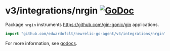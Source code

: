 # v3/integrations/nrgin [![GoDoc](https://godoc.org/github.com/edwardofclt/newrelic-go-agent/v3/integrations/nrgin?status.svg)](https://godoc.org/github.com/edwardofclt/newrelic-go-agent/v3/integrations/nrgin)

Package `nrgin` instruments https://github.com/gin-gonic/gin applications.

```go
import "github.com/edwardofclt/newrelic-go-agent/v3/integrations/nrgin"
```

For more information, see
[godocs](https://godoc.org/github.com/edwardofclt/newrelic-go-agent/v3/integrations/nrgin).
